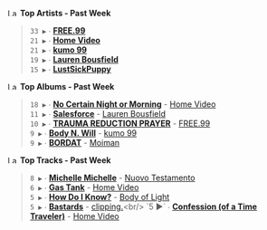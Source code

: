 <!--START_LASTFM_ARTISTS:{"period": "7day", "rows": 5}-->
<a href="https://last.fm" target="_blank"><img src="https://user-images.githubusercontent.com/17434202/215290617-e793598d-d7c9-428f-9975-156db1ba89cc.svg" alt="Last.fm Logo" width="18" height="13"/></a> **Top Artists - Past Week**

> `33 ▶️` ∙ **[FREE.99](https://www.last.fm/music/FREE.99)**<br/>
> `21 ▶️` ∙ **[Home Video](https://www.last.fm/music/Home+Video)**<br/>
> `21 ▶️` ∙ **[kumo 99](https://www.last.fm/music/kumo+99)**<br/>
> `19 ▶️` ∙ **[Lauren Bousfield](https://www.last.fm/music/Lauren+Bousfield)**<br/>
> `15 ▶️` ∙ **[LustSickPuppy](https://www.last.fm/music/LustSickPuppy)**<br/>
<!--END_LASTFM_ARTISTS-->

<!--START_LASTFM_ALBUMS:{"period": "7day", "rows": 5}-->
<a href="https://last.fm" target="_blank"><img src="https://user-images.githubusercontent.com/17434202/215290617-e793598d-d7c9-428f-9975-156db1ba89cc.svg" alt="Last.fm Logo" width="18" height="13"/></a> **Top Albums - Past Week**

> `18 ▶️` ∙ **[No Certain Night or Morning](https://www.last.fm/music/Home+Video/No+Certain+Night+or+Morning)** - [Home Video](https://www.last.fm/music/Home+Video)<br/>
> `11 ▶️` ∙ **[Salesforce](https://www.last.fm/music/Lauren+Bousfield/Salesforce)** - [Lauren Bousfield](https://www.last.fm/music/Lauren+Bousfield)<br/>
> `10 ▶️` ∙ **[TRAUMA REDUCTION PRAYER](https://www.last.fm/music/FREE.99/TRAUMA+REDUCTION+PRAYER)** - [FREE.99](https://www.last.fm/music/FREE.99)<br/>
> `9 ▶️` ∙ **[Body N. Will](https://www.last.fm/music/kumo+99/Body+N.+Will)** - [kumo 99](https://www.last.fm/music/kumo+99)<br/>
> `9 ▶️` ∙ **[BORDAT](https://www.last.fm/music/Moiman/BORDAT)** - [Moiman](https://www.last.fm/music/Moiman)<br/>
<!--END_LASTFM_ALBUMS-->

<!--START_LASTFM_TRACKS:{"period": "7day", "rows": 5}-->
<a href="https://last.fm" target="_blank"><img src="https://user-images.githubusercontent.com/17434202/215290617-e793598d-d7c9-428f-9975-156db1ba89cc.svg" alt="Last.fm Logo" width="18" height="13"/></a> **Top Tracks - Past Week**

> `8 ▶️` ∙ **[Michelle Michelle](https://www.last.fm/music/Nuovo+Testamento/_/Michelle+Michelle)** - [Nuovo Testamento](https://www.last.fm/music/Nuovo+Testamento)<br/>
> `6 ▶️` ∙ **[Gas Tank](https://www.last.fm/music/Home+Video/_/Gas+Tank)** - [Home Video](https://www.last.fm/music/Home+Video)<br/>
> `5 ▶️` ∙ **[How Do I Know?](https://www.last.fm/music/Body+of+Light/_/How+Do+I+Know%3F)** - [Body of Light](https://www.last.fm/music/Body+of+Light)<br/>
> `5 ▶️` ∙ **[Bastards](https://www.last.fm/music/clipping./_/Bastards)** - [clipping.](https://www.last.fm/music/clipping.)<br/>
> `5 ▶️` ∙ **[Confession (of a Time Traveler)](https://www.last.fm/music/Home+Video/_/Confession+(of+a+Time+Traveler))** - [Home Video](https://www.last.fm/music/Home+Video)<br/>
<!--END_LASTFM_TRACKS-->